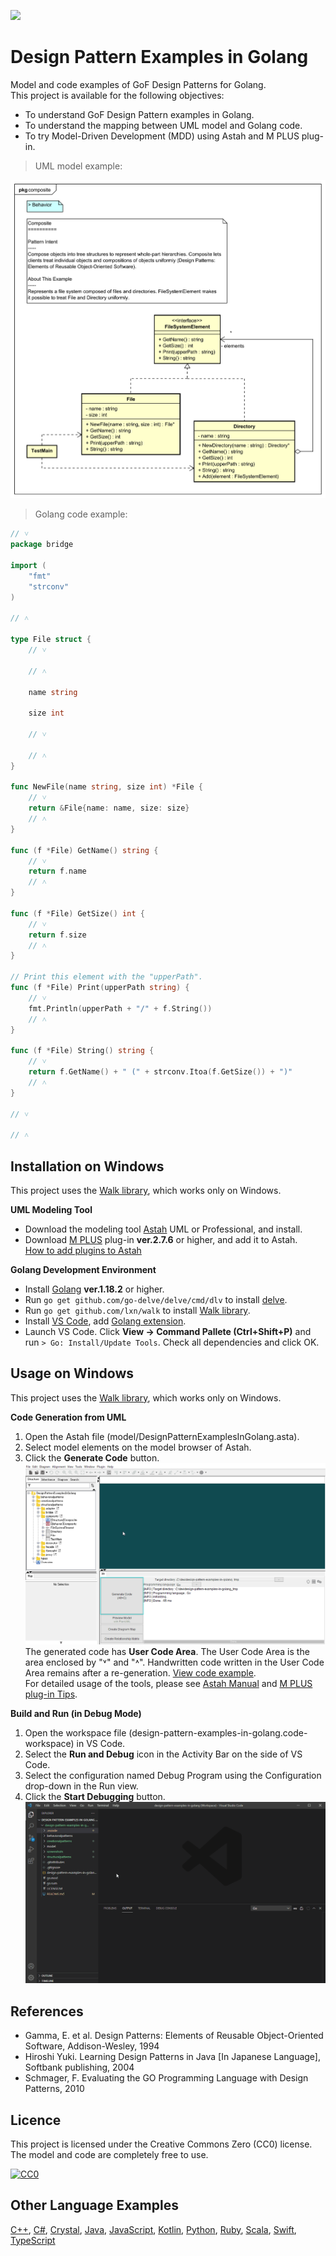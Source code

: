 [<img src="./screenshots/DiagramMap.svg">](https://raw.githubusercontent.com/takaakit/design-pattern-examples-in-golang/master/screenshots/DiagramMap.svg)

Design Pattern Examples in Golang
===

Model and code examples of GoF Design Patterns for Golang.  
This project is available for the following objectives:  

* To understand GoF Design Pattern examples in Golang.
* To understand the mapping between UML model and Golang code.
* To try Model-Driven Development (MDD) using Astah and M PLUS plug-in.

> UML model example:

![](screenshots/CompositePattern.svg "Composite Pattern")

<a id="code-example"></a>
> Golang code example:

```go
// ˅
package bridge

import (
	"fmt"
	"strconv"
)

// ˄

type File struct {
	// ˅

	// ˄

	name string

	size int

	// ˅

	// ˄
}

func NewFile(name string, size int) *File {
	// ˅
	return &File{name: name, size: size}
	// ˄
}

func (f *File) GetName() string {
	// ˅
	return f.name
	// ˄
}

func (f *File) GetSize() int {
	// ˅
	return f.size
	// ˄
}

// Print this element with the "upperPath".
func (f *File) Print(upperPath string) {
	// ˅
	fmt.Println(upperPath + "/" + f.String())
	// ˄
}

func (f *File) String() string {
	// ˅
	return f.GetName() + " (" + strconv.Itoa(f.GetSize()) + ")"
	// ˄
}

// ˅

// ˄
```

Installation on Windows
------------
This project uses the [Walk library](https://github.com/lxn/walk), which works only on Windows.

**UML Modeling Tool**
* Download the modeling tool [Astah](http://astah.net/download) UML or Professional, and install.  
* Download [M PLUS](https://sites.google.com/view/m-plus-plugin/download) plug-in **ver.2.7.6** or higher, and add it to Astah.  
  [How to add plugins to Astah](https://astahblog.com/2014/12/15/astah_plugins/)

**Golang Development Environment**
* Install [Golang](https://golang.org/dl/) **ver.1.18.2** or higher.
* Run `go get github.com/go-delve/delve/cmd/dlv` to install [delve](https://github.com/derekparker/delve/blob/master/Documentation/installation/README.md).
* Run `go get github.com/lxn/walk` to install [Walk library](https://github.com/lxn/walk).
* Install [VS Code](https://code.visualstudio.com/download), add [Golang extension](https://marketplace.visualstudio.com/items?itemName=ms-vscode.Go).
* Launch VS Code. Click **View -> Command Pallete (Ctrl+Shift+P)** and run `> Go: Install/Update Tools`. Check all dependencies and click OK.

Usage on Windows
-----
This project uses the [Walk library](https://github.com/lxn/walk), which works only on Windows.

**Code Generation from UML**
  1. Open the Astah file (model/DesignPatternExamplesInGolang.asta).
  2. Select model elements on the model browser of Astah.
  3. Click the **Generate Code** button.  
  ![](screenshots/GenerateCode.gif "Generate Code")  
  The generated code has **User Code Area**. The User Code Area is the area enclosed by "˅" and "˄". Handwritten code written in the User Code Area remains after a re-generation. [View code example](#code-example).  
  For detailed usage of the tools, please see [Astah Manual](http://astah.net/manual) and [M PLUS plug-in Tips](https://sites.google.com/view/m-plus-plugin-tips).

**Build and Run (in Debug Mode)**
  1. Open the workspace file (design-pattern-examples-in-golang.code-workspace) in VS Code.
  2. Select the **Run and Debug** icon in the Activity Bar on the side of VS Code.
  3. Select the configuration named Debug Program using the Configuration drop-down in the Run view.
  4. Click the **Start Debugging** button.  
     ![](screenshots/BuildAndRun.gif "Build and Run")  

References
----------
* Gamma, E. et al. Design Patterns: Elements of Reusable Object-Oriented Software, Addison-Wesley, 1994
* Hiroshi Yuki. Learning Design Patterns in Java [In Japanese Language], Softbank publishing, 2004
* Schmager, F. Evaluating the GO Programming Language with Design Patterns, 2010

Licence
-------
This project is licensed under the Creative Commons Zero (CC0) license. The model and code are completely free to use.

[![CC0](http://i.creativecommons.org/p/zero/1.0/88x31.png "CC0")](http://creativecommons.org/publicdomain/zero/1.0/deed)

Other Language Examples
-----------------------
[C++](https://github.com/takaakit/design-pattern-examples-in-cpp), [C#](https://github.com/takaakit/design-pattern-examples-in-csharp), [Crystal](https://github.com/takaakit/design-pattern-examples-in-crystal), [Java](https://github.com/takaakit/design-pattern-examples-in-java), [JavaScript](https://github.com/takaakit/design-pattern-examples-in-javascript), [Kotlin](https://github.com/takaakit/design-pattern-examples-in-kotlin), [Python](https://github.com/takaakit/design-pattern-examples-in-python), [Ruby](https://github.com/takaakit/design-pattern-examples-in-ruby), [Scala](https://github.com/takaakit/design-pattern-examples-in-scala), [Swift](https://github.com/takaakit/design-pattern-examples-in-swift), [TypeScript](https://github.com/takaakit/design-pattern-examples-in-typescript)
